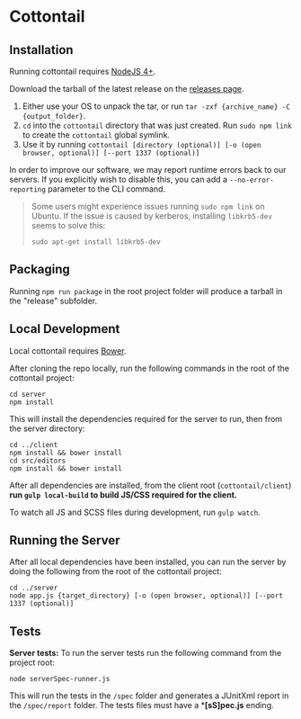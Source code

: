 # Cottontail

## Installation

Running cottontail requires [NodeJS 4+](https://nodejs.org/en/).


Download the tarball of the latest release on the [releases page](https://github.com/rabix/cottontail/releases).

1. Either use your OS to unpack the tar, or run `tar -zxf {archive_name} -C {output_folder}`.
2. `cd` into the `cottontail` directory that was just created. Run `sudo npm link` to create the `cottontail` global symlink.
3. Use it by running `cottontail [directory (optional)] [-o (open browser, optional)] [--port 1337 (optional)]`

In order to improve our software, we may report runtime errors back to our servers.
If you explicitly wish to disable this, you can add a `--no-error-reporting` parameter to the CLI command.

> Some users might experience issues running `sudo npm link` on Ubuntu. If the issue is caused by kerberos, installing `libkrb5-dev` seems to solve this:
> 
>  `sudo apt-get install libkrb5-dev`

## Packaging

Running `npm run package` in the root project folder will produce a tarball in the "release" subfolder.

## Local Development

Local cottontail requires [Bower](http://bower.io/).


After cloning the repo locally, run the following commands in the root of the cottontail project:

    cd server
    npm install
    
This will install the dependencies required for the server to run, then from the server directory:

    cd ../client
    npm install && bower install
    cd src/editors
    npm install && bower install
    
After all dependencies are installed, from the client root (`cottontail/client`) **run `gulp local-build` to build JS/CSS required for the client.**

To watch all JS and SCSS files during development, run `gulp watch`.


## Running the Server

After all local dependencies have been installed, you can run the server by doing the following from the root of the cottontail project:

	cd ../server
	node app.js {target_directory} [-o (open browser, optional)] [--port 1337 (optional)]

## Tests

**Server tests:**
To run the server tests run the following command from the project root:

	node serverSpec-runner.js

This will run the tests in the `/spec` folder and generates a JUnitXml report in the `/spec/report` folder. The tests files must have a ***[sS]pec.js** ending.

